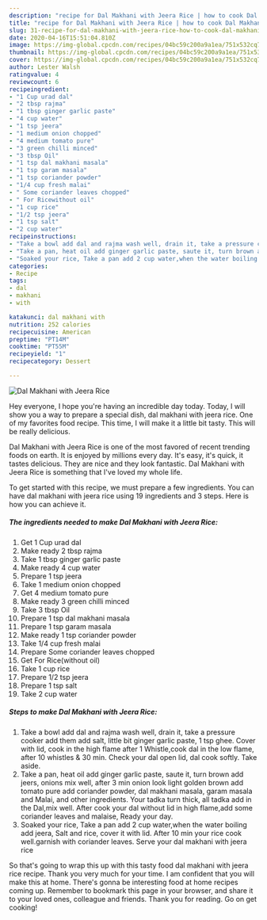 ```yaml
---
description: "recipe for Dal Makhani with Jeera Rice | how to cook Dal Makhani with Jeera Rice"
title: "recipe for Dal Makhani with Jeera Rice | how to cook Dal Makhani with Jeera Rice"
slug: 31-recipe-for-dal-makhani-with-jeera-rice-how-to-cook-dal-makhani-with-jeera-rice
date: 2020-04-16T15:51:04.810Z
image: https://img-global.cpcdn.com/recipes/04bc59c200a9a1ea/751x532cq70/dal-makhani-with-jeera-rice-recipe-main-photo.jpg
thumbnail: https://img-global.cpcdn.com/recipes/04bc59c200a9a1ea/751x532cq70/dal-makhani-with-jeera-rice-recipe-main-photo.jpg
cover: https://img-global.cpcdn.com/recipes/04bc59c200a9a1ea/751x532cq70/dal-makhani-with-jeera-rice-recipe-main-photo.jpg
author: Lester Walsh
ratingvalue: 4
reviewcount: 6
recipeingredient:
- "1 Cup urad dal"
- "2 tbsp rajma"
- "1 tbsp ginger garlic paste"
- "4 cup water"
- "1 tsp jeera"
- "1 medium onion chopped"
- "4 medium tomato pure"
- "3 green chilli minced"
- "3 tbsp Oil"
- "1 tsp dal makhani masala"
- "1 tsp garam masala"
- "1 tsp coriander powder"
- "1/4 cup fresh malai"
- " Some coriander leaves chopped"
- " For Ricewithout oil"
- "1 cup rice"
- "1/2 tsp jeera"
- "1 tsp salt"
- "2 cup water"
recipeinstructions:
- "Take a bowl add dal and rajma wash well, drain it, take a pressure cooker add them add salt, little bit ginger garlic paste, 1 tsp ghee. Cover with lid, cook in the high flame after 1 Whistle,cook dal in the low flame, after 10 whistles &amp; 30 min. Check your dal open lid, dal cook softly. Take aside."
- "Take a pan, heat oil add ginger garlic paste, saute it, turn brown add jeers, onions mix well, after 3 min onion look light golden brown add tomato pure add coriander powder, dal makhani masala, garam masala and Malai, and other ingredients. Your tadka turn thick, all tadka add in the Dal,mix well. After cook your dal without lid in high flame,add some coriander leaves and malaise, Ready your day."
- "Soaked your rice, Take a pan add 2 cup water,when the water boiling add jeera, Salt and rice, cover it with lid. After 10 min your rice cook well.garnish with coriander leaves. Serve your dal makhani with jeera rice"
categories:
- Recipe
tags:
- dal
- makhani
- with

katakunci: dal makhani with 
nutrition: 252 calories
recipecuisine: American
preptime: "PT14M"
cooktime: "PT55M"
recipeyield: "1"
recipecategory: Dessert

---
```



![Dal Makhani with Jeera Rice](https://img-global.cpcdn.com/recipes/04bc59c200a9a1ea/751x532cq70/dal-makhani-with-jeera-rice-recipe-main-photo.jpg)

Hey everyone, I hope you're having an incredible day today. Today, I will show you a way to prepare a special dish, dal makhani with jeera rice. One of my favorites food recipe. This time, I will make it a little bit tasty. This will be really delicious.

Dal Makhani with Jeera Rice is one of the most favored of recent trending foods on earth. It is enjoyed by millions every day. It's easy, it's quick, it tastes delicious. They are nice and they look fantastic. Dal Makhani with Jeera Rice is something that I've loved my whole life.




To get started with this recipe, we must prepare a few ingredients. You can have dal makhani with jeera rice using 19 ingredients and 3 steps. Here is how you can achieve it.

<!--inarticleads1-->

##### The ingredients needed to make Dal Makhani with Jeera Rice:

1. Get 1 Cup urad dal
1. Make ready 2 tbsp rajma
1. Take 1 tbsp ginger garlic paste
1. Make ready 4 cup water
1. Prepare 1 tsp jeera
1. Take 1 medium onion chopped
1. Get 4 medium tomato pure
1. Make ready 3 green chilli minced
1. Take 3 tbsp Oil
1. Prepare 1 tsp dal makhani masala
1. Prepare 1 tsp garam masala
1. Make ready 1 tsp coriander powder
1. Take 1/4 cup fresh malai
1. Prepare  Some coriander leaves chopped
1. Get  For Rice(without oil)
1. Take 1 cup rice
1. Prepare 1/2 tsp jeera
1. Prepare 1 tsp salt
1. Take 2 cup water




<!--inarticleads2-->

##### Steps to make Dal Makhani with Jeera Rice:

1. Take a bowl add dal and rajma wash well, drain it, take a pressure cooker add them add salt, little bit ginger garlic paste, 1 tsp ghee. Cover with lid, cook in the high flame after 1 Whistle,cook dal in the low flame, after 10 whistles &amp; 30 min. Check your dal open lid, dal cook softly. Take aside.
1. Take a pan, heat oil add ginger garlic paste, saute it, turn brown add jeers, onions mix well, after 3 min onion look light golden brown add tomato pure add coriander powder, dal makhani masala, garam masala and Malai, and other ingredients. Your tadka turn thick, all tadka add in the Dal,mix well. After cook your dal without lid in high flame,add some coriander leaves and malaise, Ready your day.
1. Soaked your rice, Take a pan add 2 cup water,when the water boiling add jeera, Salt and rice, cover it with lid. After 10 min your rice cook well.garnish with coriander leaves. Serve your dal makhani with jeera rice




So that's going to wrap this up with this tasty food dal makhani with jeera rice recipe. Thank you very much for your time. I am confident that you will make this at home. There's gonna be interesting food at home recipes coming up. Remember to bookmark this page in your browser, and share it to your loved ones, colleague and friends. Thank you for reading. Go on get cooking!
